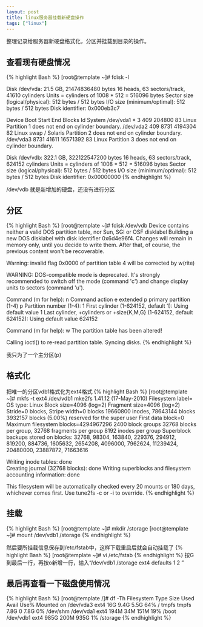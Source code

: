 ```yaml
---
layout: post
title: linux服务器挂载新硬盘操作
tags: ["linux"]
---
```


  整理记录给服务器新硬盘格式化，分区并挂载到目录的操作。

##  查看现有硬盘情况


{% highlight Bash %}
[root@template ~]# fdisk -l

Disk /dev/vda: 21.5 GB, 21474836480 bytes
16 heads, 63 sectors/track, 41610 cylinders
Units = cylinders of 1008 * 512 = 516096 bytes
Sector size (logical/physical): 512 bytes / 512 bytes
I/O size (minimum/optimal): 512 bytes / 512 bytes
Disk identifier: 0x000eb3c7

   Device Boot      Start         End      Blocks   Id  System
/dev/vda1   *           3         409      204800   83  Linux
Partition 1 does not end on cylinder boundary.
/dev/vda2             409        8731     4194304   82  Linux swap / Solaris
Partition 2 does not end on cylinder boundary.
/dev/vda3            8731       41611    16571392   83  Linux
Partition 3 does not end on cylinder boundary.

Disk /dev/vdb: 322.1 GB, 322122547200 bytes
16 heads, 63 sectors/track, 624152 cylinders
Units = cylinders of 1008 * 512 = 516096 bytes
Sector size (logical/physical): 512 bytes / 512 bytes
I/O size (minimum/optimal): 512 bytes / 512 bytes
Disk identifier: 0x00000000
{% endhighlight %}

/dev/vdb 就是新增加的硬盘，还没有进行分区

##  分区

{% highlight Bash %}
[root@template ~]# fdisk /dev/vdb
Device contains neither a valid DOS partition table, nor Sun, SGI or OSF disklabel
Building a new DOS disklabel with disk identifier 0x6d4e96f4.
Changes will remain in memory only, until you decide to write them.
After that, of course, the previous content won't be recoverable.

Warning: invalid flag 0x0000 of partition table 4 will be corrected by w(rite)

WARNING: DOS-compatible mode is deprecated. It's strongly recommended to
         switch off the mode (command 'c') and change display units to
         sectors (command 'u').

Command (m for help): n
Command action
   e   extended
   p   primary partition (1-4)
p
Partition number (1-4): 1
First cylinder (1-624152, default 1): 
Using default value 1
Last cylinder, +cylinders or +size{K,M,G} (1-624152, default 624152): 
Using default value 624152

Command (m for help): w
The partition table has been altered!

Calling ioctl() to re-read partition table.
Syncing disks.
{% endhighlight %}

我只为了一个主分区(p)

## 格式化

把唯一的分区vdb1格式化为ext4格式
{% highlight Bash %}
[root@template ~]# mkfs -t ext4 /dev/vdb1
mke2fs 1.41.12 (17-May-2010)
Filesystem label=
OS type: Linux
Block size=4096 (log=2)
Fragment size=4096 (log=2)
Stride=0 blocks, Stripe width=0 blocks
19660800 inodes, 78643144 blocks
3932157 blocks (5.00%) reserved for the super user
First data block=0
Maximum filesystem blocks=4294967296
2400 block groups
32768 blocks per group, 32768 fragments per group
8192 inodes per group
Superblock backups stored on blocks: 
	32768, 98304, 163840, 229376, 294912, 819200, 884736, 1605632, 2654208, 
	4096000, 7962624, 11239424, 20480000, 23887872, 71663616

Writing inode tables: done                            
Creating journal (32768 blocks): done
Writing superblocks and filesystem accounting information: done

This filesystem will be automatically checked every 20 mounts or
180 days, whichever comes first.  Use tune2fs -c or -i to override.
{% endhighlight %}


## 挂载


{% highlight Bash %}
[root@template ~]# mkdir /storage
[root@template ~]# mount /dev/vdb1 /storage
{% endhighlight %}


然后要所挂载信息保存到/etc/fstab中，这样下载重启后就会自动挂载了
{% highlight Bash %}
[root@template ~]# vi /etc/fstab
{% endhighlight %}
按G到最后一行，再按o新增一行，输入“/dev/vdb1               /storage                ext4    defaults        1 2 ”


## 最后再查看一下磁盘使用情况


{% highlight Bash %}
[root@template /]# df -Th
Filesystem     Type   Size  Used Avail Use% Mounted on
/dev/vda3      ext4    16G  9.4G  5.5G  64% /
tmpfs          tmpfs  7.8G     0  7.8G   0% /dev/shm
/dev/vda1      ext4   194M   34M  151M  19% /boot
/dev/vdb1       ext4   985G  200M  935G   1% /storage
{% endhighlight %}
